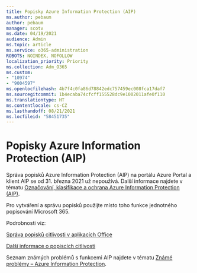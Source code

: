 ```yaml
---
title: Popisky Azure Information Protection (AIP)
ms.author: pebaum
author: pebaum
manager: scotv
ms.date: 04/19/2021
audience: Admin
ms.topic: article
ms.service: o365-administration
ROBOTS: NOINDEX, NOFOLLOW
localization_priority: Priority
ms.collection: Adm_O365
ms.custom:
- "10974"
- "9004597"
ms.openlocfilehash: 4b7f4c0fa86d78842edc757459ec008fca17daf7
ms.sourcegitcommit: 1b4ecaba74cfcff155528dc9e1002011afe0f110
ms.translationtype: HT
ms.contentlocale: cs-CZ
ms.lasthandoff: 08/21/2021
ms.locfileid: "58451735"
---
```

# <a name="azure-information-protection-aip-labels"></a>Popisky Azure Information Protection (AIP)

Správa popisků Azure Information Protection (AIP) na portálu Azure Portal a klient AIP se od 31. března 2021 už nepoužívá. Další informace najdete v tématu [Označování, klasifikace a ochrana Azure Information Protection (AIP)](https://docs.microsoft.com/azure/information-protection/aip-classification-and-protection).

Pro vytváření a správu popisků použijte místo toho funkce jednotného popisování Microsoft 365. 

Podrobnosti viz:

[Správa popisků citlivosti v aplikacích Office](https://docs.microsoft.com/microsoft-365/compliance/sensitivity-labels-office-apps)

[Další informace o popiscích citlivosti](https://docs.microsoft.com/microsoft-365/compliance/sensitivity-labels)

Seznam známých problémů s funkcemi AIP najdete v tématu [Známé problémy – Azure Information Protection](https://docs.microsoft.com/azure/information-protection/known-issues).